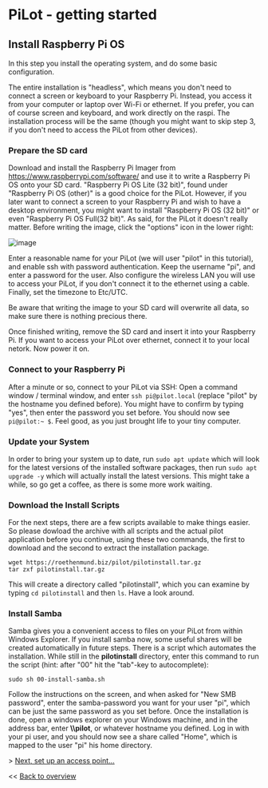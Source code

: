 # PiLot - getting started
## Install Raspberry Pi OS
In this step you install the operating system, and do some basic configuration.

The entire installation is "headless", which means you don't need to connect a screen or keyboard to your Raspberry Pi. Instead, you access it from your computer or laptop over Wi-Fi or ethernet. If you prefer, you can of course screen and keyboard, and work directly on the raspi. The installation process will be the same (though you might want to skip step 3, if you don't need to access the PiLot from other devices).

### Prepare the SD card
Download and install the Raspberry Pi Imager from https://www.raspberrypi.com/software/ and use it to write a Raspberry Pi OS onto your SD card. "Raspberry Pi OS Lite (32 bit)", found under "Raspberry Pi OS (other)" is a good choice for the PiLot. However, if you later want to connect a screen to your Raspberry Pi and wish to have a desktop environment, you might want to install "Raspberry Pi OS (32 bit)" or even "Raspberry Pi OS Full(32 bit)". As said, for the PiLot it doesn't really matter. Before writing the image, click the "options" icon in the lower right:

![image](https://user-images.githubusercontent.com/96988699/222913634-336a7d58-a88d-4929-9da8-e2f2a545eb5a.png)


Enter a reasonable name for your PiLot (we will user "pilot" in this tutorial), and enable ssh with password authentication. Keep the username "pi", and enter a password for the user. Also configure the wireless LAN you will use to access your PiLot, if you don't connect it to the ethernet using a cable. Finally, set the timezone to Etc/UTC. 

Be aware that writing the image to your SD card will overwrite all data, so make sure there is nothing precious there.

Once finished writing, remove the SD card and insert it into your Raspberry Pi. If you want to access your PiLot over ethernet, connect it to your local netork. Now power it on.

### Connect to your Raspberry Pi
After a minute or so, connect to your PiLot via SSH: Open a command window / terminal window, and enter `ssh pi@pilot.local` (replace "pilot" by the hostname you defined before). You might have to confirm by typing "yes", then enter the password you set before. You should now see `pi@pilot:~ $`. Feel good, as you just brought life to your tiny computer. 

### Update your System
In order to bring your system up to date, run `sudo apt update` which will look for the latest versions of the installed software packages, then run `sudo apt upgrade -y` which will actually install the latest versions. This might take a while, so go get a coffee, as there is some more work waiting.

### Download the Install Scripts
For the next steps, there are a few scripts available to make things easier. So please dowload the archive with all scripts and the actual pilot application before you continue, using these two commands, the first to download and the second to extract the installation package.

```
wget https://roethenmund.biz/pilot/pilotinstall.tar.gz
tar zxf pilotinstall.tar.gz
```
This will create a directory called "pilotinstall", which you can examine by typing `cd pilotinstall` and then `ls`. Have a look around.

### Install Samba
Samba gives you a convenient access to files on your PiLot from within Windows Explorer. If you install samba now, some useful shares will be created automatically  in future steps. There is a script which automates the installation. While still in the **pilotinstall** directory, enter this command to run the script (hint: after "00" hit the "tab"-key to autocomplete):
```
sudo sh 00-install-samba.sh
```
Follow the instructions on the screen, and when asked for "New SMB password", enter the samba-password you want for your user "pi", which can be just the same password as you set before. Once the installation is done, open a windows explorer on your Windows machine, and in the address bar, enter **\\\\pilot**, or whatever hostname you defined. Log in with your pi user, and you should now see a share called "Home", which is mapped to the user "pi" his home directory.

\> [Next, set up an access point...](ap.md)

<< [Back to overview](user.md)
